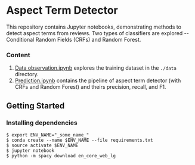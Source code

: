# Aspect Term Detector
This repository contains Jupyter notebooks, demonstrating methods to detect aspect terms from reviews. Two types of classifiers are explored -- Conditional Random Fields (CRFs) and Random Forest.

### Content
1) [Data observation.ipynb](http://https://github.com/phiradet/aspect_term_extraction/blob/master/Data%20observation.ipynb "Data observation.ipynb") explores the training dataset in the `./data` directory.
2) [Prediction.ipynb](https://github.com/phiradet/aspect_term_extraction/blob/master/Prediction.ipynb "Prediction.ipynb") contains the pipeline of aspect term detector (with CRFs and Random Forest) and theirs precision, recall, and F1. 


## Getting Started
### Installing dependencies
```
$ export ENV_NAME="_some_name_"
$ conda create --name $ENV_NAME --file requirements.txt
$ source activate $ENV_NAME
$ jupyter notebook
$ python -m spacy download en_core_web_lg
```

